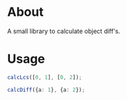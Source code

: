 # About

A small library to calculate object diff's.

# Usage

```ts
calcLcs([0, 1], [0, 2]);

calcDiff({a: 1}, {a: 2});
```
